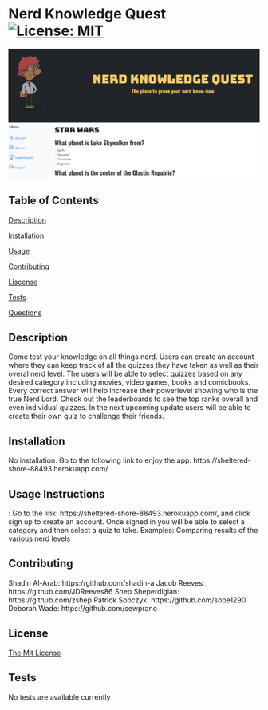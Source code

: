 # Nerd Knowledge Quest [![License: MIT](https://img.shields.io/badge/License-MIT-yellow.svg)](https://opensource.org/licenses/MIT)
  
![Alt text](./public/images/screenshot.png?raw=true "Screenshot")

 ## **Table of Contents**
  
 [Description](#id-1)
  
 [Installation](#id-2)
  
 [Usage](#id-3)
  
 [Contributing](#id-4)
  
 [Liscense](#id-5)
  
 [Tests](#id-6)
  
 [Questions](#id-7) 
  
 <h2 id="id-1">Description</h2> 
 Come test your knowledge on all things nerd. Users can create an account where they can keep track of all the quizzes they have taken as well as their overal nerd level. The users will be able to select quizzes based on any desired category including movies, video games, books and comicbooks. Every correct answer will help increase their powerlevel showing who is the true Nerd Lord. Check out the leaderboards to see the top ranks overall and even individual quizzes. In the next upcoming update users will be able to create their own quiz to challenge their friends. 
  
 <h2 id="id-2">Installation</h2> 
 No installation. Go to the following link to enjoy the app: https://sheltered-shore-88493.herokuapp.com/ 
  
 <h2 id="id-3">Usage 
 Instructions </h2>: Go to the link: https://sheltered-shore-88493.herokuapp.com/, and click sign up to create an account. Once signed in you will be able to select a category and then select a quiz to take.  
 Examples: Comparing results of the various nerd levels
  
 <h2 id="id-4">Contributing</h2> 
 Shadin Al-Arab: https://github.com/shadin-a
 Jacob Reeves: https://github.com/JDReeves86
 Shep Sheperdigian: https://github.com/zshep
 Patrick Sobczyk: https://github.com/sobe1290
 Deborah Wade: https://github.com/sewprano
  
 <h2 id="id-5">License</h2> 
 <a href="((https://opensource.org/licenses/MIT))">The Mit License</a>
  
 <h2 id="id-6">Tests</h2> 
 No tests are available currently
  

    